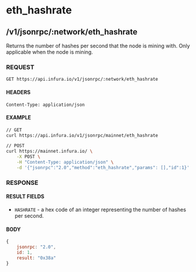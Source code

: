 # eth_hashrate

## /v1/jsonrpc/:network/eth_hashrate

Returns the number of hashes per second that the node is mining with. Only applicable when the node is mining.

### REQUEST

`GET https://api.infura.io/v1/jsonrpc/:network/eth_hashrate`

#### HEADERS

`Content-Type: application/json`

#### EXAMPLE
```bash
// GET
curl https://api.infura.io/v1/jsonrpc/mainnet/eth_hashrate

// POST
curl https://mainnet.infura.io/ \
    -X POST \
    -H "Content-Type: application/json" \
    -d '{"jsonrpc":"2.0","method":"eth_hashrate","params": [],"id":1}'
```

### RESPONSE

#### RESULT FIELDS
- `HASHRATE` - a hex code of an integer representing the number of hashes per second.

#### BODY

```js
{
    jsonrpc: "2.0",
    id: 1,
    result: "0x38a"
}
```
